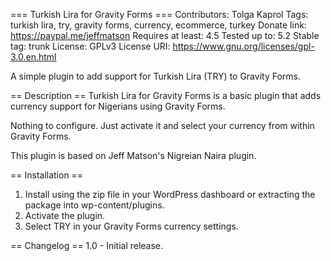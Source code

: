 === Turkish Lira for Gravity Forms ===
Contributors: Tolga Kaprol
Tags: turkish lira, try, gravity forms, currency, ecommerce, turkey
Donate link: https://paypal.me/jeffmatson
Requires at least: 4.5
Tested up to: 5.2
Stable tag: trunk
License: GPLv3
License URI: https://www.gnu.org/licenses/gpl-3.0.en.html

A simple plugin to add support for Turkish Lira (TRY) to Gravity Forms.

== Description ==
Turkish Lira for Gravity Forms is a basic plugin that adds currency support for Nigerians using Gravity Forms.

Nothing to configure. Just activate it and select your currency from within Gravity Forms.

This plugin is based on Jeff Matson's Nigreian Naira plugin.

== Installation ==
1. Install using the zip file in your WordPress dashboard or extracting the package into wp-content/plugins.
2. Activate the plugin.
3. Select TRY in your Gravity Forms currency settings.

== Changelog ==
1.0 - Initial release.
